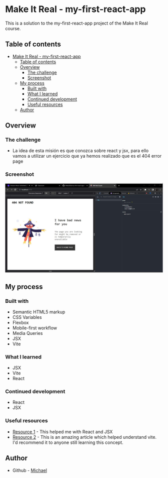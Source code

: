 # Make It Real -  my-first-react-app

This is a solution to the  my-first-react-app project of the Make It Real course.

## Table of contents

- [Make It Real -  my-first-react-app](#make-it-real----my-first-react-app)
  - [Table of contents](#table-of-contents)
  - [Overview](#overview)
    - [The challenge](#the-challenge)
    - [Screenshot](#screenshot)
  - [My process](#my-process)
    - [Built with](#built-with)
    - [What I learned](#what-i-learned)
    - [Continued development](#continued-development)
    - [Useful resources](#useful-resources)
  - [Author](#author)


## Overview

### The challenge

- La idea de esta misión es que conozca sobre react y jsx, para ello vamos a utilizar un ejercicio que ya hemos realizado que es el 404 error page


### Screenshot

![](/Screenshot.jpg)

## My process

### Built with

- Semantic HTML5 markup
- CSS Variables
- Flexbox
- Mobile-first workflow
- Media Queries
- JSX
- Vite

### What I learned
- JSX
- Vite
- React
### Continued development

- React
- JSX


### Useful resources

- [Resource 1](https://es.react.dev/learn/writing-markup-with-jsx) - This helped me with React and JSX
- [Resource 2](https://vitejs.dev/) - This is an amazing article which helped understand vite. I'd recommend it to anyone still learning this concept.

## Author

- Github - [Michael](https://github.com/Mike2020x)

